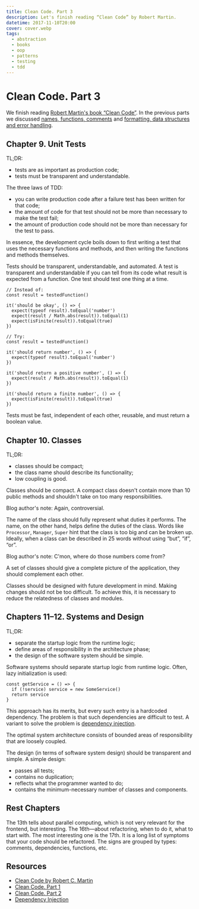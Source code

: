 ```yaml
---
title: Clean Code. Part 3
description: Let's finish reading “Clean Code” by Robert Martin.
datetime: 2017-11-10T20:00
cover: cover.webp
tags:
  - abstraction
  - books
  - oop
  - patterns
  - testing
  - tdd
---
```


# Clean Code. Part 3

We finish reading [Robert Martin's book “Clean Code”](https://www.goodreads.com/book/show/3735293-clean-code). In the previous parts we discussed [names, functions, comments](/blog/clean-code/) and [formatting, data structures and error handling](/blog/clean-code-2/).

## Chapter 9. Unit Tests

TL;DR:

- tests are as important as production code;
- tests must be transparent and understandable.

The three laws of TDD:

- you can write production code after a failure test has been written for that code;
- the amount of code for that test should not be more than necessary to make the test fail;
- the amount of production code should not be more than necessary for the test to pass.

In essence, the development cycle boils down to first writing a test that uses the necessary functions and methods, and then writing the functions and methods themselves.

Tests should be transparent, understandable, and automated. A test is transparent and understandable if you can tell from its code what result is expected from a function. One test should test one thing at a time.

```
// Instead of:
const result = testedFunction()

it('should be okay', () => {
  expect(typeof result).toEqual('number')
  expect(result / Math.abs(result)).toEqual(1)
  expect(isFinite(result)).toEqual(true)
})

// Try:
const result = testedFunction()

it('should return number', () => {
  expect(typeof result).toEqual('number')
})

it('should return a positive number', () => {
  expect(result / Math.abs(result)).toEqual(1)
})

it('should return a finite number', () => {
  expect(isFinite(result)).toEqual(true)
})
```

Tests must be fast, independent of each other, reusable, and must return a boolean value.

## Chapter 10. Classes

TL;DR:

- classes should be compact;
- the class name should describe its functionality;
- low coupling is good.

Classes should be compact. A compact class doesn't contain more than 10 public methods and shouldn't take on too many responsibilities.

<aside>Blog author's note: Again, controversial.</aside>

The name of the class should fully represent what duties it performs. The name, on the other hand, helps define the duties of the class. Words like `Processor`, `Manager`, `Super` hint that the class is too big and can be broken up. Ideally, when a class can be described in 25 words without using “but”, “if”, “or”.

<aside>Blog author's note: C'mon, where do those numbers come from?</aside>

A set of classes should give a complete picture of the application, they should complement each other.

Classes should be designed with future development in mind. Making changes should not be too difficult. To achieve this, it is necessary to reduce the relatedness of classes and modules.

## Chapters 11–12. Systems and Design

TL;DR:

- separate the startup logic from the runtime logic;
- define areas of responsibility in the architecture phase;
- the design of the software system should be simple.

Software systems should separate startup logic from runtime logic. Often, lazy initialization is used:

```
const getService = () => {
  if (!service) service = new SomeService()
  return service
}
```

This approach has its merits, but every such entry is a hardcoded dependency. The problem is that such dependencies are difficult to test. A variant to solve the problem is [dependency injection](https://en.wikipedia.org/wiki/Dependency_injection).

The optimal system architecture consists of bounded areas of responsibility that are loosely coupled.

The design (in terms of software system design) should be transparent and simple. A simple design:

- passes all tests;
- contains no duplication;
- reflects what the programmer wanted to do;
- contains the minimum-necessary number of classes and components.

## Rest Chapters

The 13th tells about parallel computing, which is not very relevant for the frontend, but interesting. The 16th—about refactoring, when to do it, what to start with. The most interesting one is the 17th. It is a long list of symptoms that your code should be refactored. The signs are grouped by types: comments, dependencies, functions, etc.

## Resources

- [Clean Code by Robert C. Martin](https://www.goodreads.com/book/show/3735293-clean-code)
- [Clean Code. Part 1](/blog/clean-code/)
- [Clean Code. Part 2](/blog/clean-code-2/)
- [Dependency Injection](https://en.wikipedia.org/wiki/Dependency_injection)
